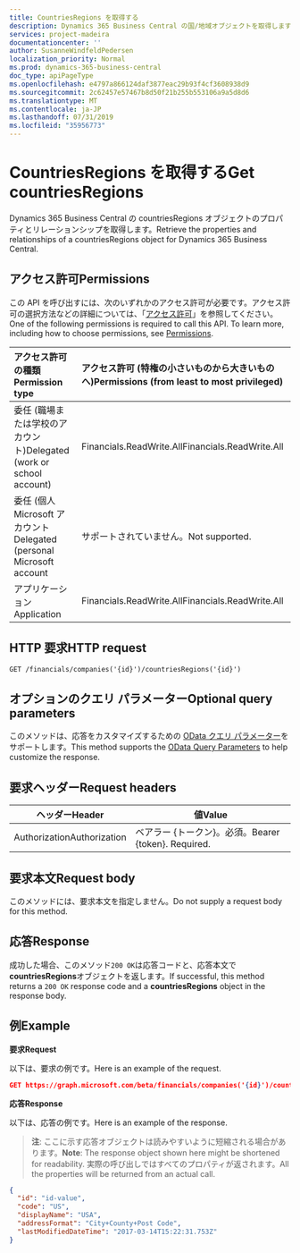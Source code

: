 ```yaml
---
title: CountriesRegions を取得する
description: Dynamics 365 Business Central の国/地域オブジェクトを取得します。
services: project-madeira
documentationcenter: ''
author: SusanneWindfeldPedersen
localization_priority: Normal
ms.prod: dynamics-365-business-central
doc_type: apiPageType
ms.openlocfilehash: e4797a866124daf3877eac29b93f4cf3608938d9
ms.sourcegitcommit: 2c62457e57467b8d50f21b255b553106a9a5d8d6
ms.translationtype: MT
ms.contentlocale: ja-JP
ms.lasthandoff: 07/31/2019
ms.locfileid: "35956773"
---
```

# <a name="get-countriesregions"></a><span data-ttu-id="1d3d3-103">CountriesRegions を取得する</span><span class="sxs-lookup"><span data-stu-id="1d3d3-103">Get countriesRegions</span></span>
<span data-ttu-id="1d3d3-104">Dynamics 365 Business Central の countriesRegions オブジェクトのプロパティとリレーションシップを取得します。</span><span class="sxs-lookup"><span data-stu-id="1d3d3-104">Retrieve the properties and relationships of a countriesRegions object for Dynamics 365 Business Central.</span></span>

## <a name="permissions"></a><span data-ttu-id="1d3d3-105">アクセス許可</span><span class="sxs-lookup"><span data-stu-id="1d3d3-105">Permissions</span></span>
<span data-ttu-id="1d3d3-p101">この API を呼び出すには、次のいずれかのアクセス許可が必要です。アクセス許可の選択方法などの詳細については、「[アクセス許可](/graph/permissions-reference)」を参照してください。</span><span class="sxs-lookup"><span data-stu-id="1d3d3-p101">One of the following permissions is required to call this API. To learn more, including how to choose permissions, see [Permissions](/graph/permissions-reference).</span></span>

|<span data-ttu-id="1d3d3-108">アクセス許可の種類</span><span class="sxs-lookup"><span data-stu-id="1d3d3-108">Permission type</span></span> |<span data-ttu-id="1d3d3-109">アクセス許可 (特権の小さいものから大きいものへ)</span><span class="sxs-lookup"><span data-stu-id="1d3d3-109">Permissions (from least to most privileged)</span></span>|
|:---------------|:------------------------------------------|
|<span data-ttu-id="1d3d3-110">委任 (職場または学校のアカウント)</span><span class="sxs-lookup"><span data-stu-id="1d3d3-110">Delegated (work or school account)</span></span>|<span data-ttu-id="1d3d3-111">Financials.ReadWrite.All</span><span class="sxs-lookup"><span data-stu-id="1d3d3-111">Financials.ReadWrite.All</span></span> |
|<span data-ttu-id="1d3d3-112">委任 (個人 Microsoft アカウント</span><span class="sxs-lookup"><span data-stu-id="1d3d3-112">Delegated (personal Microsoft account</span></span>|<span data-ttu-id="1d3d3-113">サポートされていません。</span><span class="sxs-lookup"><span data-stu-id="1d3d3-113">Not supported.</span></span>|
|<span data-ttu-id="1d3d3-114">アプリケーション</span><span class="sxs-lookup"><span data-stu-id="1d3d3-114">Application</span></span>|<span data-ttu-id="1d3d3-115">Financials.ReadWrite.All</span><span class="sxs-lookup"><span data-stu-id="1d3d3-115">Financials.ReadWrite.All</span></span>|

## <a name="http-request"></a><span data-ttu-id="1d3d3-116">HTTP 要求</span><span class="sxs-lookup"><span data-stu-id="1d3d3-116">HTTP request</span></span>
```
GET /financials/companies('{id}')/countriesRegions('{id}')
```

## <a name="optional-query-parameters"></a><span data-ttu-id="1d3d3-117">オプションのクエリ パラメーター</span><span class="sxs-lookup"><span data-stu-id="1d3d3-117">Optional query parameters</span></span>
<span data-ttu-id="1d3d3-118">このメソッドは、応答をカスタマイズするための [OData クエリ パラメーター](/graph/query-parameters)をサポートします。</span><span class="sxs-lookup"><span data-stu-id="1d3d3-118">This method supports the [OData Query Parameters](/graph/query-parameters) to help customize the response.</span></span>

## <a name="request-headers"></a><span data-ttu-id="1d3d3-119">要求ヘッダー</span><span class="sxs-lookup"><span data-stu-id="1d3d3-119">Request headers</span></span>
|<span data-ttu-id="1d3d3-120">ヘッダー</span><span class="sxs-lookup"><span data-stu-id="1d3d3-120">Header</span></span>|<span data-ttu-id="1d3d3-121">値</span><span class="sxs-lookup"><span data-stu-id="1d3d3-121">Value</span></span>|
|------|-----|
|<span data-ttu-id="1d3d3-122">Authorization</span><span class="sxs-lookup"><span data-stu-id="1d3d3-122">Authorization</span></span>  |<span data-ttu-id="1d3d3-p102">ベアラー {トークン}。必須。</span><span class="sxs-lookup"><span data-stu-id="1d3d3-p102">Bearer {token}. Required.</span></span> |

## <a name="request-body"></a><span data-ttu-id="1d3d3-125">要求本文</span><span class="sxs-lookup"><span data-stu-id="1d3d3-125">Request body</span></span>
<span data-ttu-id="1d3d3-126">このメソッドには、要求本文を指定しません。</span><span class="sxs-lookup"><span data-stu-id="1d3d3-126">Do not supply a request body for this method.</span></span>

## <a name="response"></a><span data-ttu-id="1d3d3-127">応答</span><span class="sxs-lookup"><span data-stu-id="1d3d3-127">Response</span></span>
<span data-ttu-id="1d3d3-128">成功した場合、このメソッド`200 OK`は応答コードと、応答本文で**countriesRegions**オブジェクトを返します。</span><span class="sxs-lookup"><span data-stu-id="1d3d3-128">If successful, this method returns a `200 OK` response code and a **countriesRegions** object in the response body.</span></span>

## <a name="example"></a><span data-ttu-id="1d3d3-129">例</span><span class="sxs-lookup"><span data-stu-id="1d3d3-129">Example</span></span>

<span data-ttu-id="1d3d3-130">**要求**</span><span class="sxs-lookup"><span data-stu-id="1d3d3-130">**Request**</span></span>

<span data-ttu-id="1d3d3-131">以下は、要求の例です。</span><span class="sxs-lookup"><span data-stu-id="1d3d3-131">Here is an example of the request.</span></span>
```json
GET https://graph.microsoft.com/beta/financials/companies('{id}')/countriesRegions('{id}')
```

<span data-ttu-id="1d3d3-132">**応答**</span><span class="sxs-lookup"><span data-stu-id="1d3d3-132">**Response**</span></span>

<span data-ttu-id="1d3d3-133">以下は、応答の例です。</span><span class="sxs-lookup"><span data-stu-id="1d3d3-133">Here is an example of the response.</span></span> 

> <span data-ttu-id="1d3d3-134">**注**: ここに示す応答オブジェクトは読みやすいように短縮される場合があります。</span><span class="sxs-lookup"><span data-stu-id="1d3d3-134">**Note**: The response object shown here might be shortened for readability.</span></span> <span data-ttu-id="1d3d3-135">実際の呼び出しではすべてのプロパティが返されます。</span><span class="sxs-lookup"><span data-stu-id="1d3d3-135">All the properties will be returned from an actual call.</span></span>

```json
{
  "id": "id-value",
  "code": "US",
  "displayName": "USA",
  "addressFormat": "City+County+Post Code",
  "lastModifiedDateTime": "2017-03-14T15:22:31.753Z"
}
```
